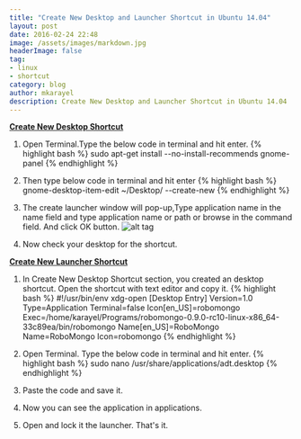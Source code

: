 ```yaml
---
title: "Create New Desktop and Launcher Shortcut in Ubuntu 14.04"
layout: post
date: 2016-02-24 22:48
image: /assets/images/markdown.jpg
headerImage: false
tag:
- linux
- shortcut
category: blog
author: mkarayel
description: Create New Desktop and Launcher Shortcut in Ubuntu 14.04
---
```



<b><u>Create New Desktop Shortcut</u></b>

1) Open Terminal.Type the below code in terminal and hit enter.
{% highlight bash %}
sudo apt-get install --no-install-recommends gnome-panel
{% endhighlight %}

2) Then type below code in terminal and hit enter
{% highlight bash %}
gnome-desktop-item-edit ~/Desktop/ --create-new
{% endhighlight %}

3) The create launcher window will pop-up,Type application name in the name field and type application name or path or browse in the command field. And click OK button.
![alt tag](http://i.stack.imgur.com/VqTEQ.png)

4) Now check your desktop for the shortcut.

<b><u>Create New Launcher Shortcut</u></b>

1) In Create New Desktop Shortcut section, you created an desktop shortcut. Open the shortcut with text editor and copy it. 
{% highlight bash %}
#!/usr/bin/env xdg-open
[Desktop Entry]
Version=1.0
Type=Application
Terminal=false
Icon[en_US]=robomongo
Exec=/home/karayel/Programs/robomongo-0.9.0-rc10-linux-x86_64-33c89ea/bin/robomongo
Name[en_US]=RoboMongo
Name=RoboMongo
Icon=robomongo
{% endhighlight %}

2) Open Terminal. Type the below code in terminal and hit enter.
{% highlight bash %}
sudo nano /usr/share/applications/adt.desktop
{% endhighlight %}

3) Paste the code and save it.

4) Now you can see the application in applications.

5) Open and lock it the launcher. That's it.
